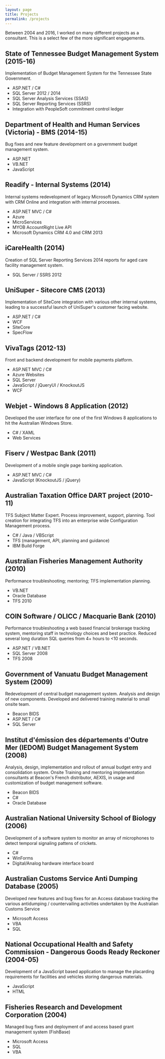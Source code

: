 ```yaml
---
layout: page
title: Projects
permalink: /projects
---
```


Between 2004 and 2016, I worked on many different projects as a consultant. This is a select few of the more significant engagements.

## State of Tennessee Budget Management System (2015-16)

Implementation of Budget Management System for the Tennessee State Government.

* ASP.NET / C#
* SQL Server 2012 / 2014
* SQL Server Analysis Services (SSAS)
* SQL Server Reporting Services (SSRS)
* Integration with PeopleSoft commitment control ledger

## Department of Health and Human Services (Victoria) - BMS (2014-15)

Bug fixes and new feature development on a government budget management system.

* ASP.NET
* VB.NET
* JavaScript

## Readify - Internal Systems (2014)

Internal systems redevelopment of legacy Microsoft Dynamics CRM system with CRM
Online and integration with internal processes.

* ASP.NET MVC / C#
* Azure
* MicroServices
* MYOB AccountRight Live API
* Microsoft Dynamics CRM 4.0 and CRM 2013

## iCareHealth (2014)

Creation of SQL Server Reporting Services 2014 reports for aged care facility
management system.

* SQL Server / SSRS 2012

## UniSuper - Sitecore CMS (2013)

Implementation of SiteCore integration with various other internal systems,
leading to a successful launch of UniSuper's customer facing website.

* ASP.NET / C#
* WCF
* SiteCore
* SpecFlow

## VivaTags (2012-13)

Front and backend development for mobile payments platform.

* ASP.NET MVC / C#
* Azure Websites
* SQL Server
* JavaScript / jQueryUI / KnockoutJS
* WCF

## Webjet - Windows 8 Application (2012)

Developed the user interface for one of the first Windows 8 applications to
hit the Australian Windows Store.

* C# / XAML
* Web Services

## Fiserv / Westpac Bank (2011)

Development of a mobile single page banking application.

* ASP.NET MVC / C#
* JavaScript (KnockoutJS / jQuery)

## Australian Taxation Office DART project (2010-11)

TFS Subject Matter Expert. Process improvement, support, planning.
Tool creation for integrating TFS into an enterprise wide
Configuration Management process.

* C# / Java / VBScript
* TFS (management, API, planning and guidance)
* IBM Build Forge

## Australian Fisheries Management Authority (2010)

Performance troubleshooting; mentoring; TFS implementation planning.

* VB.NET
* Oracle Database
* TFS 2010

## COIN Software / OLICC / Macquarie Bank (2010)

Performance troubleshooting a web based financial brokerage tracking system, mentoring staff in technology choices and best practice.
Reduced several long duration SQL queries from 4+ hours to <10 seconds.

* ASP.NET / VB.NET
* SQL Server 2008
* TFS 2008

## Government of Vanuatu Budget Management System (2009)

Redevelopment of central budget management system. Analysis and design of new components.
Developed and delivered training material to small onsite team.

* Beacon BIDS
* ASP.NET / C#
* SQL Server

## Institut d'émission des départements d'Outre Mer (IEDOM) Budget Management System (2008)

Analysis, design, implementation and rollout of annual budget entry and
consolidation system. Onsite Training and mentoring implementation consultants
at Beacon's French distributor, AEXIS, in usage and customization of budget
management software.

* Beacon BIDS
* C#
* Oracle Database

## Australian National University School of Biology (2006)

Development of a software system to monitor an array of microphones to detect temporal signaling pattens of crickets.

* C#
* WinForms
* Digital/Analog hardware interface board

## Australian Customs Service Anti Dumping Database (2005)

Developed new features and bug fixes for an Access database tracking the
various antidumping / countervailing activities undertaken by the Australian
Customs Service

* Microsoft Access
* VBA
* SQL

## National Occupational Health and Safety Commission - Dangerous Goods Ready Reckoner (2004-05)

Development of a JavaScript based application to manage the placarding requirements for facilities and vehicles storing dangerous materials.

* JavaScript
* HTML

## Fisheries Research and Development Corporation (2004)

Managed bug fixes and deployment of and access based grant management system (FishBase)

* Microsoft Access
* SQL
* VBA
